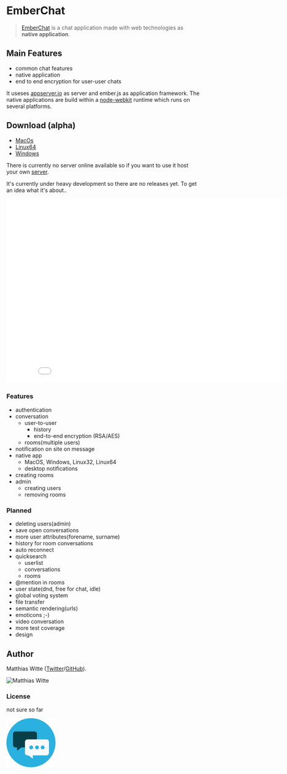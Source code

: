 # EmberChat

> [EmberChat](http://mwitte.github.io/EmberChat) is a chat application made with web technologies as **native application**.

## Main Features

 - common chat features
 - native application
 - end to end encryption for user-user chats

It useses [appserver.io](http://appserver.io) as server and ember.js as application framework. The native applications
are build within a [node-webkit](https://github.com/rogerwang/node-webkit) runtime which runs on several platforms.

## Download (alpha)

 - [MacOs](https://dl.dropboxusercontent.com/u/8932463/EmberChat/EmberChat.MacOS.zip)
 - [Linux64](https://dl.dropboxusercontent.com/u/8932463/EmberChat/EmberChat.Linux64.zip)
 - [Windows](https://dl.dropboxusercontent.com/u/8932463/EmberChat/EmberChat.Windows.zip)

There is currently no server online available so if you want to use it host your own [server](https://github.com/mwitte/EmberChatAppServer).

It's currently under heavy development so there are no releases yet. To get an idea what it's about..

<iframe width="853" height="480" src="//www.youtube.com/embed/OYYpQpinV4U" frameborder="0" allowfullscreen></iframe>

### Features ###
 - authentication
 - conversation
    - user-to-user
        - history
        - end-to-end encryption (RSA/AES)
    - rooms(multiple users)
 - notification on site on message
 - native app
    - MacOS, Windows, Linux32, Linux64
    - desktop notifications
 - creating rooms
 - admin
    - creating users
    - removing rooms

### Planned ###
 - deleting users(admin)
 - save open conversations
 - more user attributes(forename, surname)
 - history for room conversations
 - auto reconnect
 - quicksearch
    - userlist
    - conversations
    - rooms
 - @mention in rooms
 - user state(dnd, free for chat, idle)
 - global voting system
 - file transfer
 - semantic rendering(urls)
 - emoticons ;-)
 - video conversation
 - more test coverage
 - design

## Author

Matthias Witte ([Twitter](https://twitter.com/wittematze)/[GitHub](https://github.com/mwitte)).

![Matthias Witte](http://www.gravatar.com/avatar/edff138585674e635ae6f133c0cd10c6.png?s=200)

### License

not sure so far

![EmberChat](images/icon-128.png)